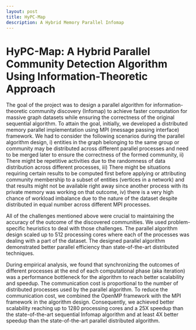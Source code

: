 ```yaml
---
layout: post
title: HyPC-Map
description: A Hybrid Memory Parallel Infomap
---
```



HyPC-Map: A Hybrid Parallel Community Detection Algorithm Using Information-Theoretic Approach
============


The goal of the project was to design a parallel algorithm for information-theoretic community discovery (Infomap) to achieve faster computation for massive graph datasets while ensuring the correctness of the original sequential algorithm. To attain the goal, initially, we developed a distributed memory parallel implementation using MPI (message passing interface) framework.  We had to consider the following scenarios during the parallel algorithm design, i) entities in the graph belonging to the same group or community may be distributed across different parallel processes and need to be merged later to ensure the correctness of the formed community, ii) There might be repetitive activities due to the randomness of data distribution across different processes, iii) There might be situations requiring certain results to be computed first before applying or attributing community membership to a subset of entities (vertices in a network) and that results might not be available right away since another process with its private memory was working on that outcome, iv) there is a very high chance of workload imbalance due to the nature of the dataset despite distributed in equal number across different MPI processes.

All of the challenges mentioned above were crucial to maintaining the accuracy of the outcome of the discovered communities. We used problem-specific heuristics to deal with those challenges. The parallel algorithm design scaled up to 512 processing cores where each of the processes was dealing with a part of the dataset. The designed parallel algorithm demonstrated better parallel efficiency than state-of-the-art distributed techniques.

During empirical analysis, we found that synchronizing the outcomes of different processes at the end of each computational phase (aka iteration) was a performance bottleneck for the algorithm to reach better scalability and speedup. The communication cost is proportional to the number of distributed processes used by the parallel algorithm. To reduce the communication cost, we combined the OpenMP framework with the MPI framework in the algorithm design. Consequently, we achieved better scalability reaching up to 1280 processing cores and a 25X speedup than the state-of-the-art sequential Infomap algorithm and at least 4X better speedup than the state-of-the-art parallel distributed algorithm.
